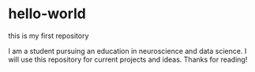 # hello-world
this is my first repository

I am a student pursuing an education in neuroscience and data science.
I will use this repository for current projects and ideas.
Thanks for reading!
